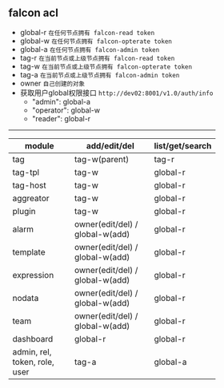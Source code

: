 <html lang="en">
<head>
<meta charset="utf-8">
<meta name="viewport" content="width=device-width, initial-scale=1">
<link rel="stylesheet" href="//cdnjs.cloudflare.com/ajax/libs/github-markdown-css/2.10.0/github-markdown.min.css">
<style>
	.markdown-body {
		box-sizing: border-box;
		min-width: 200px;
		max-width: 980px;
		margin: 0 auto;
		padding: 45px;
	}

	@media (max-width: 767px) {
		.markdown-body {
			padding: 15px;
		}
	}
</style> </head>
<body> <article class="markdown-body">

<h2>
<a id="user-content-falcon-acl" class="anchor" href="#falcon-acl" aria-hidden="true"><span aria-hidden="true" class="octicon octicon-link"></span></a>falcon acl</h2>
<ul>
<li>global-r <code>在任何节点拥有 falcon-read token</code>
</li>
<li>global-w <code>在任何节点拥有 falcon-opterate token</code>
</li>
<li>global-a <code>在任何节点拥有 falcon-admin token</code>
</li>
<li>tag-r <code>在当前节点或上级节点拥有 falcon-read token</code>
</li>
<li>tag-w <code>在当前节点或上级节点拥有 falcon-opterate token</code>
</li>
<li>tag-a <code>在当前节点或上级节点拥有 falcon-admin token</code>
</li>
<li>owner <code>自己创建的对象</code>
</li>
<li>获取用户global权限接口 <code>http://dev02:8001/v1.0/auth/info</code>
<ul>
<li>"admin": global-a</li>
<li>"operator": global-w</li>
<li>"reader":  global-r</li>
</ul>
</li>
</ul>
<hr>
<table>
<thead>
<tr>
<th>module</th>
<th>add/edit/del</th>
<th>list/get/search</th>
</tr>
</thead>
<tbody>
<tr>
<td>tag</td>
<td>tag-w(parent)</td>
<td>tag-r</td>
</tr>
<tr>
<td>tag-tpl</td>
<td>tag-w</td>
<td>global-r</td>
</tr>
<tr>
<td>tag-host</td>
<td>tag-w</td>
<td>global-r</td>
</tr>
<tr>
<td>aggreator</td>
<td>tag-w</td>
<td>global-r</td>
</tr>
<tr>
<td>plugin</td>
<td>tag-w</td>
<td>global-r</td>
</tr>
<tr>
<td>alarm</td>
<td>owner(edit/del) / global-w(add)</td>
<td>global-r</td>
</tr>
<tr>
<td>template</td>
<td>owner(edit/del) / global-w(add)</td>
<td>global-r</td>
</tr>
<tr>
<td>expression</td>
<td>owner(edit/del) / global-w(add)</td>
<td>global-r</td>
</tr>
<tr>
<td>nodata</td>
<td>owner(edit/del) / global-w(add)</td>
<td>global-r</td>
</tr>
<tr>
<td>team</td>
<td>owner(edit/del) / global-w(add)</td>
<td>global-r</td>
</tr>
<tr>
<td>dashboard</td>
<td>global-r</td>
<td>global-r</td>
</tr>
<tr>
<td>admin, rel, token, role, user</td>
<td>tag-a</td>
<td>global-a</td>
</tr>
</tbody>
</table>
</article></body>
